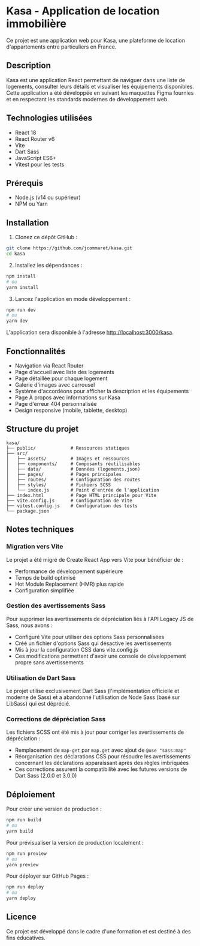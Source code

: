 # Kasa - Application de location immobilière

Ce projet est une application web pour Kasa, une plateforme de location d'appartements entre particuliers en France.

## Description

Kasa est une application React permettant de naviguer dans une liste de logements, consulter leurs détails et visualiser les équipements disponibles. Cette application a été développée en suivant les maquettes Figma fournies et en respectant les standards modernes de développement web.

## Technologies utilisées

- React 18
- React Router v6
- Vite
- Dart Sass
- JavaScript ES6+
- Vitest pour les tests

## Prérequis

- Node.js (v14 ou supérieur)
- NPM ou Yarn

## Installation

1. Clonez ce dépôt GitHub :
```bash
git clone https://github.com/jcommaret/kasa.git
cd kasa
```

2. Installez les dépendances :
```bash
npm install
# ou
yarn install
```

3. Lancez l'application en mode développement :
```bash
npm run dev
# ou
yarn dev
```

L'application sera disponible à l'adresse [http://localhost:3000/kasa](http://localhost:3000/kasa).

## Fonctionnalités

- Navigation via React Router
- Page d'accueil avec liste des logements
- Page détaillée pour chaque logement
- Galerie d'images avec carrousel
- Système d'accordéons pour afficher la description et les équipements
- Page À propos avec informations sur Kasa
- Page d'erreur 404 personnalisée
- Design responsive (mobile, tablette, desktop)

## Structure du projet

```
kasa/
├── public/             # Ressources statiques
├── src/
│   ├── assets/         # Images et ressources
│   ├── components/     # Composants réutilisables
│   ├── data/           # Données (logements.json)
│   ├── pages/          # Pages principales
│   ├── routes/         # Configuration des routes
│   ├── styles/         # Fichiers SCSS
│   └── index.js        # Point d'entrée de l'application
├── index.html          # Page HTML principale pour Vite
├── vite.config.js      # Configuration de Vite
├── vitest.config.js    # Configuration des tests
└── package.json
```

## Notes techniques

### Migration vers Vite
Le projet a été migré de Create React App vers Vite pour bénéficier de :
- Performance de développement supérieure
- Temps de build optimisé
- Hot Module Replacement (HMR) plus rapide
- Configuration simplifiée

### Gestion des avertissements Sass
Pour supprimer les avertissements de dépréciation liés à l'API Legacy JS de Sass, nous avons :
- Configuré Vite pour utiliser des options Sass personnalisées
- Créé un fichier d'options Sass qui désactive les avertissements
- Mis à jour la configuration CSS dans vite.config.js
- Ces modifications permettent d'avoir une console de développement propre sans avertissements

### Utilisation de Dart Sass
Le projet utilise exclusivement Dart Sass (l'implémentation officielle et moderne de Sass) et a abandonné l'utilisation de Node Sass (basé sur LibSass) qui est déprécié.

### Corrections de dépréciation Sass
Les fichiers SCSS ont été mis à jour pour corriger les avertissements de dépréciation :
- Remplacement de `map-get` par `map.get` avec ajout de `@use "sass:map"`
- Réorganisation des déclarations CSS pour résoudre les avertissements concernant les déclarations apparaissant après des règles imbriquées
- Ces corrections assurent la compatibilité avec les futures versions de Dart Sass (2.0.0 et 3.0.0)

## Déploiement

Pour créer une version de production :

```bash
npm run build
# ou
yarn build
```

Pour prévisualiser la version de production localement :

```bash
npm run preview
# ou
yarn preview
```

Pour déployer sur GitHub Pages :

```bash
npm run deploy
# ou
yarn deploy
```

## Licence

Ce projet est développé dans le cadre d'une formation et est destiné à des fins éducatives.
